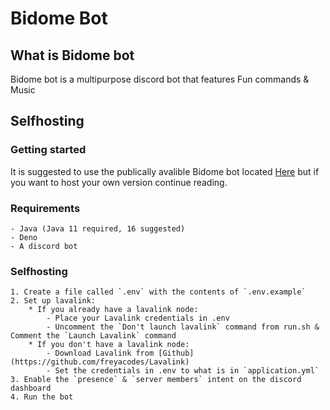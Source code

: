 # Bidome Bot

## What is Bidome bot

Bidome bot is a multipurpose discord bot that features Fun commands & Music

## Selfhosting

### Getting started

It is suggested to use the publically avalible Bidome bot located
[Here](https://discord.com/api/oauth2/authorize?client_id=778670182956531773&permissions=8&scope=applications.commands%20bot)
but if you want to host your own version continue reading.

### Requirements

    - Java (Java 11 required, 16 suggested)
    - Deno
    - A discord bot

### Selfhosting

    1. Create a file called `.env` with the contents of `.env.example`
    2. Set up lavalink:
        * If you already have a lavalink node:
            - Place your Lavalink credentials in .env
            - Uncomment the `Don't launch lavalink` command from run.sh & Comment the `Launch Lavalink` command
        * If you don't have a lavalink node:
            - Download Lavalink from [Github](https://github.com/freyacodes/Lavalink)
            - Set the credentials in .env to what is in `application.yml`
    3. Enable the `presence` & `server members` intent on the discord dashboard
    4. Run the bot

